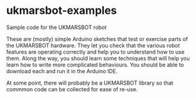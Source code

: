 # ukmarsbot-examples
Sample code for the UKMARSBOT robot

These are (mostly) simple Arduino sketches that test or exercise parts of the UKMARSBOT hardware. They let you check that the various robot features are operating correctly and help you to understand how to use them. Along the way, you should learn some techniques that will help you learn how to write more complicated behaviours. You should be able to download each and run it in the Arduino IDE. 

At some point, there will probably be a UKMARSBOT library so that commmon code can be collected for ease of re-use.
